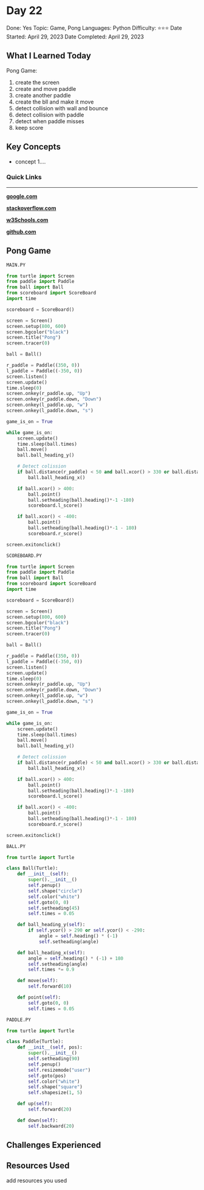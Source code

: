 # Day 22

Done: Yes
Topic: Game, Pong
Languages: Python
Difficulty: ⭐⭐⭐
Date Started: April 29, 2023
Date Completed: April 29, 2023

## What I Learned Today

Pong Game:

1. create the screen
2. create and move paddle
3. create another paddle
4. create the bll and make it move
5. detect collision with wall and bounce
6. detect collision with paddle
7. detect when paddle misses
8. keep score

## Key Concepts

- concept 1....

### Quick Links

---

[**google.com**](http://www.google.com)

[**stackoverflow.com**](http://www.stackoverflow.com)

[**w3Schools.com**](https://www.w3schools.com/)

[**github.com**](https://github.com/)

## Pong Game

```python
MAIN.PY

from turtle import Screen
from paddle import Paddle
from ball import Ball
from scoreboard import ScoreBoard
import time

scoreboard = ScoreBoard()

screen = Screen()
screen.setup(800, 600)
screen.bgcolor("black")
screen.title("Pong")
screen.tracer(0)

ball = Ball()

r_paddle = Paddle((350, 0))
l_paddle = Paddle((-350, 0))
screen.listen()
screen.update()
time.sleep(0)
screen.onkey(r_paddle.up, "Up")
screen.onkey(r_paddle.down, "Down")
screen.onkey(l_paddle.up, "w")
screen.onkey(l_paddle.down, "s")

game_is_on = True

while game_is_on:
    screen.update()
    time.sleep(ball.times)
    ball.move()
    ball.ball_heading_y()

    # Detect colission
    if ball.distance(r_paddle) < 50 and ball.xcor() > 330 or ball.distance(l_paddle) < 50 and ball.xcor() < -330:
        ball.ball_heading_x()

    if ball.xcor() > 400:
        ball.point()
        ball.setheading(ball.heading()*-1 -180)
        scoreboard.l_score()

    if ball.xcor() < -400:
        ball.point()
        ball.setheading(ball.heading()*-1 - 180)
        scoreboard.r_score()

screen.exitonclick()

SCOREBOARD.PY

from turtle import Screen
from paddle import Paddle
from ball import Ball
from scoreboard import ScoreBoard
import time

scoreboard = ScoreBoard()

screen = Screen()
screen.setup(800, 600)
screen.bgcolor("black")
screen.title("Pong")
screen.tracer(0)

ball = Ball()

r_paddle = Paddle((350, 0))
l_paddle = Paddle((-350, 0))
screen.listen()
screen.update()
time.sleep(0)
screen.onkey(r_paddle.up, "Up")
screen.onkey(r_paddle.down, "Down")
screen.onkey(l_paddle.up, "w")
screen.onkey(l_paddle.down, "s")

game_is_on = True

while game_is_on:
    screen.update()
    time.sleep(ball.times)
    ball.move()
    ball.ball_heading_y()

    # Detect colission
    if ball.distance(r_paddle) < 50 and ball.xcor() > 330 or ball.distance(l_paddle) < 50 and ball.xcor() < -330:
        ball.ball_heading_x()

    if ball.xcor() > 400:
        ball.point()
        ball.setheading(ball.heading()*-1 -180)
        scoreboard.l_score()

    if ball.xcor() < -400:
        ball.point()
        ball.setheading(ball.heading()*-1 - 180)
        scoreboard.r_score()

screen.exitonclick()

BALL.PY

from turtle import Turtle

class Ball(Turtle):
    def __init__(self):
        super().__init__()
        self.penup()
        self.shape("circle")
        self.color("white")
        self.goto(0, 0)
        self.setheading(45)
        self.times = 0.05

    def ball_heading_y(self):
        if self.ycor() > 290 or self.ycor() < -290:
            angle = self.heading() * (-1)
            self.setheading(angle)

    def ball_heading_x(self):
        angle = self.heading() * (-1) + 180
        self.setheading(angle)
        self.times *= 0.9

    def move(self):
        self.forward(10)

    def point(self):
        self.goto(0, 0)
        self.times = 0.05

PADDLE.PY

from turtle import Turtle

class Paddle(Turtle):
    def __init__(self, pos):
        super().__init__()
        self.setheading(90)
        self.penup()
        self.resizemode("user")
        self.goto(pos)
        self.color("white")
        self.shape("square")
        self.shapesize(1, 5)

    def up(self):
        self.forward(20)

    def down(self):
        self.backward(20)
```

## Challenges Experienced

## Resources Used

add resources you used